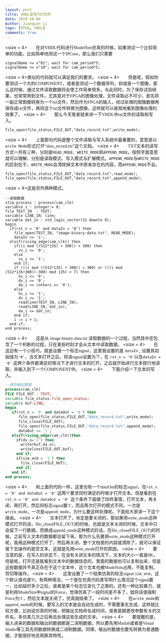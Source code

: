 ```yaml
---
layout: post
title: VHDL读写TXT文件
date: 2019-10-04
Author: Jianquan Li
tags: [FPGA, VHDL]
comments: true
---
```


<size = 4>　　在对<font face = "Times New Roman">VHDL</font>代码进行<font face = "Times New Roman">ModelSim</font>仿真的时候，如果测试一个比较简单的功能，比如简单地测试一个<font face = "Times New Roman">IPCore</font>，那么我们只需要</font>
```
signalName <= x"01"; wait for cam_period*5; 
signalName <= x"10"; wait for cam_period*5;
```
<size = 4>类似的代码就可以满足我们的要求。</font>
<size = 4>　　但是呢，假如你要测试一个大的<font face = "Times New Roman">COMPONENT</font>，或者是测试一个数据序列，抑或是一个图像，那么这时候，通过文件读取数据将会使工作简单很多。与此同时，为了保存试验结果，也常常用到文件。尤其是对于<font face = "Times New Roman">FPGA</font>的图像处理，文件读取必不可少。首先将一副正常图像转换为一个<font face = "Times New Roman">txt</font>文件，然后作为<font face = "Times New Roman">FPGA</font>的输入，经过处理的图像数据再保存成<font face = "Times New Roman">txt</font>文件，再将这个<font face = "Times New Roman">txt</font>文件转换为图像，这样就可以直观地看到图像处理的效果了。</font>
<size = 4>　　那么今天笔者就来讲一下<font face = "Times New Roman">VHDL</font>中<font face = "Times New Roman">txt</font>文件的读取和写入。
```
file_open(file_status,FILE_OUT,"data_record.txt",write_mode);
```
<size = 4>　　上面那句代码是整个文件读取与写入系统中最重要的，意思是以`write Mode`形式打开<font face = "Times New Roman">“data_record.txt”</font>这个文档。</font>
<size = 4>　　<font face = "Times New Roman">TXT</font>文本的读写方式一共有三种，分别是`READ_MODE`、`WRITE_MODE`和`APPEND_MODE`。按照字面意思就可以理解，分别是读取模式、写入模式与扩展模式。`APPEND_MODE`与`WRITE_MODE`的区别在于，`WRITE_MODE`会清除掉文本中原来存在的内容，而`APPEND_MODE`不会。</font>
```
file_open(file_status,FILE_OUT,"data_record.txt",read_mode);
file_open(file_status,FILE_OUT,"data_record.txt",append_mode);
```
<size = 4>这是另外两种模式。</font>
```
--读取数据
stim_process : process(cam_clk)
variable i : integer:= 0;
file TEST_IN  : TEXT;
variable LINE_IN: line;
variable dat_in : std_logic_vector(31 downto 0);
begin
  if(rst_n = '0' and dataIn = '0') then
    file_open(TEST_IN, "image-binary-data.txt", READ_MODE);
    dataIn <= '1';
  elsif(rising_edge(cam_clk)) then
    if((i mod ((512*135) + 300)) < 300) then
      vs_i <= '0';
    else
      vs_i <= '1';
    end if;
    if (((i mod ((512*135) + 300)) < 300) or (((i mod (512*135+300))-300) mod 135) < 7) then
      hs_i <= '0';
      dv_i <= '0';
      da_i <= (others => '0');
    else
      hs_i <= '1';
      dv_i <= '1';
      readline(TEST_IN, LINE_IN);
      read(LINE_IN, dat_in); 
      da_i <= dat_in;
    end if;
    i := i + 1;
  end if;
end process;
```
<size = 4>　　这是从 <font face = "Times New Roman">image-binary-data.txt</font> 读取数据的一个过程，当然其中还包含了一个判断的过程，只在某些时刻才会从文本中读取数据。</font>
<size = 4>　　在这边有一个小技巧，就是设置一个标志<font face = "Times New Roman">signal</font>，这里我设置的是 `dataIn` , 设置其初始值为`'0'`，当文本打开之后，将该<font face = "Times New Roman">signal</font>设置为'1'，在 `rst_n = '0'`以及`dataIn = '0'` 这两个条件都满足的情况下才进行文本的打开，之后就开始进行文本按行地读取，并输入到下一个<font face = "Times New Roman">COMPONENT</font>中。</font>
<size = 4>　　下面介绍一下文本的写入。</font>
```VHDL
--保存输出数据
process(cam_clk)
FILE FILE_OUT : TEXT;
variable file_status:file_open_status;
variable buf:LINE;
begin
   if(rst_n = '0' and dataOut = '0') then
      file_open(file_status,FILE_OUT,"data_record.txt",write_mode);
	  file_close(FILE_OUT);
      file_open(file_status,FILE_OUT,"data_record.txt",append_mode);
	  dataOut <= '1';
   elsif(rising_edge(cam_clk))then
	 if(dv_o='1') then
	   write(buf,da_o);
	   writeline(FILE_OUT,buf);
	 end if;
	 if(sim_end = '1') then
	   file_close(FILE_OUT);
	 end if;
   end if;
end process;
```
<size = 4>　　和上面的代码一样，这里也有一个<font face = "Times New Roman">dataOut</font>的标志<font face = "Times New Roman">signal</font>，在`rst_n = '0' and dataOut = '0'` 这两个要求同时满足的时候才打开文本。但是看到在 `rst_n = '0' and dataOut = '0'` 这个条件下面做了四件事情，打开文本，再关闭，再打开，然后将标志<font face = "Times New Roman">signal</font>置<font face = "Times New Roman">'1'</font>，而且两次打开的模式不同，一次是`write_mode`，一次是`append_mode`，为什么要这样处理呢。下面给大家讲一下这个缘由。</font>
<size = 4>　　文本打开了，肯定是要关闭的，那如果用<font face = "Times New Roman">write_mode</font>这种模式打开的话，<font face = "Times New Roman">file_close(FILE_OUT)</font>的时候，也就是文本关闭的时候，文本中只会留下一行数据。而换成<font face = "Times New Roman">append_mode</font>这种模式的话，在<font face = "Times New Roman">file_close(FILE_OUT)</font>的时候，之前写入文本的数据都会留下来。那为什么先要用<font face = "Times New Roman">write_mode</font>这种模式打开呢，我用这种模式打开了，然后再关闭，整个文档里的内容就清除了，就可以保证接下去操作的是空文本，这就是先用<font face = "Times New Roman">write_mode</font>打开的原因。</font>
<size = 4>　　要注意的是，在写入的状态下，在没有关闭文本的情况下，文本的大小一直是<font face = "Times New Roman">0K</font>，但是呢，打开还是能看到文本中的数据信息的，里面的数据也可以复制出来，但是这些数据并不真正存在于这个文本中，这个文本也被<font face = "Times New Roman">ModelSim</font>占用，不能复制，剪切等操作。</font>
<size = 4>　　这里设置了一个结束仿真的标志<font face = "Times New Roman">signal </font>`sim_end`，这个默认值也是<font face = "Times New Roman">'0'</font>。有两种用法，一个是在仿真代码里写明什么情况这个<font face = "Times New Roman">signal</font>置一，比如延时多少之后，或者是某个标志位变化了之类的。还有一种比较暴力，就是利用<font face = "Times New Roman">ModelSim</font>中<font face = "Times New Roman">signal</font>的<font face = "Times New Roman">Force</font>，觉得仿真了一段时间差不多了，就将该值强制<font face = "Times New Roman">Force</font>为<font face = "Times New Roman">'1'</font>，然后文本就关闭了，仿真就结束了。</font>
<size = 4>　　在`write_mode`和`append_mode`的时候，要写入的文本是会自动生成的，不需要事先生成，这样就比较方便，比如说仿真的时候，把输出文档命名成时间，或者是跟更改参数有关的文件名，多仿真几次之后再去处理这些生成的文本。</font>
<size = 4>　　要提醒的是，输入进来的数据和输出的数据都是二进制数据，所以要先用<font face = "Times New Roman">Matlab</font>或者是<font face = "Times New Roman">Visual Studio</font>等工具先将数据转换成二进制数据。同理，输出的数据也要先转换为普通数据，才能很好地去观察其特性。</font>